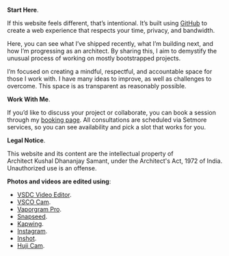 **Start Here**.

If this website feels different, that’s intentional. It’s built using <a href="https://github.com/kushalsamant" rel="noopener noreferrer" target="_blank">GitHub</a> to create a web experience that respects your time, privacy, and bandwidth.

Here, you can see what I’ve shipped recently, what I’m building next, and how I’m progressing as an architect. By sharing this, I aim to demystify the unusual process of working on mostly bootstrapped projects.

I’m focused on creating a mindful, respectful, and accountable space for those I work with. I have many ideas to improve, as well as challenges to overcome. This space is as transparent as reasonably possible.

**Work With Me**.

If you’d like to discuss your project or collaborate, you can book a session through my <a href="https://ask.setmore.com/kvshvl" rel="noopener noreferrer" target="_blank" >booking page</a>. All consultations are scheduled via Setmore services, so you can see availability and pick a slot that works for you.

**Legal Notice**.

This website and its content are the intellectual property of Architect&nbsp;Kushal&nbsp;Dhananjay&nbsp;Samant, under the Architect's&nbsp;Act,&nbsp;1972&nbsp;of&nbsp;India. Unauthorized use is an offense.

**Photos and videos are edited using**:

- <a href="https://videosoftdev.com" rel="noopener noreferrer" target="_blank">VSDC Video Editor</a>.  
- <a href="https://play.google.com/store/apps/details?id=com.vsco.cam" rel="noopener noreferrer" target="_blank">VSCO Cam</a>.  
- <a href="https://play.google.com/store/apps/details?id=maa.vaporwave_editor_glitch_vhs_trippy_pro" rel="noopener noreferrer" target="_blank">Vaporgram Pro</a>.  
- <a href="https://play.google.com/store/apps/details?id=com.niksoftware.snapseed" rel="noopener noreferrer" target="_blank">Snapseed</a>.  
- <a href="https://kapwing.com" rel="noopener noreferrer" target="_blank">Kapwing</a>.  
- <a href="https://play.google.com/store/apps/details?id=com.instagram.android" rel="noopener noreferrer" target="_blank">Instagram</a>.  
- <a href="https://play.google.com/store/apps/details?id=com.camerasideas.instashot" rel="noopener noreferrer" target="_blank">Inshot</a>.  
- <a href="https://play.google.com/store/apps/details?id=kr.co.manhole.hujicam" rel="noopener noreferrer" target="_blank">Huji Cam</a>.